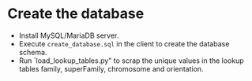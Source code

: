 # Create the database

- Install MySQL/MariaDB server.
- Execute `create_database.sql` in the client to create the database schema.
- Run `load_lookup_tables.py" to scrap the unique values in the lookup tables family, superFamily, chromosome and orientation.

